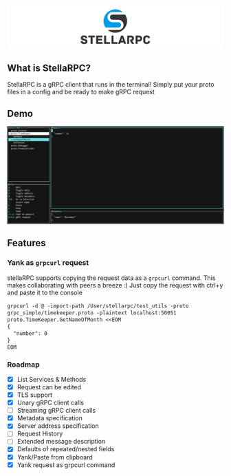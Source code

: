 ![](img/logo.jpg)



## What is StellaRPC?

StellaRPC is a gRPC client that runs in the terminal! Simply put your proto files in a config and be ready to make gRPC request

## Demo

![](img/screen2.png)

## Features

### Yank as `grpcurl` request

stellaRPC supports copying the request data as a `grpcurl` command. This makes collaborating with peers a breeze :) 
Just copy the request with ctrl+y and paste it to the console
```
grpcurl -d @ -import-path /User/stellarpc/test_utils -proto grpc_simple/timekeeper.proto -plaintext localhost:50051 proto.TimeKeeper.GetNameOfMonth <<EOM
{
  "number": 0
}
EOM
```

### Roadmap

- [x] List Services & Methods
- [x] Request can be edited
- [x] TLS support
- [x] Unary gRPC client calls
- [ ] Streaming gRPC client calls
- [x] Metadata specification
- [x] Server address specification
- [ ] Request History
- [ ] Extended message description
- [x] Defaults of repeated/nested fields
- [x] Yank/Paste from clipboard
- [x] Yank request as grpcurl command
